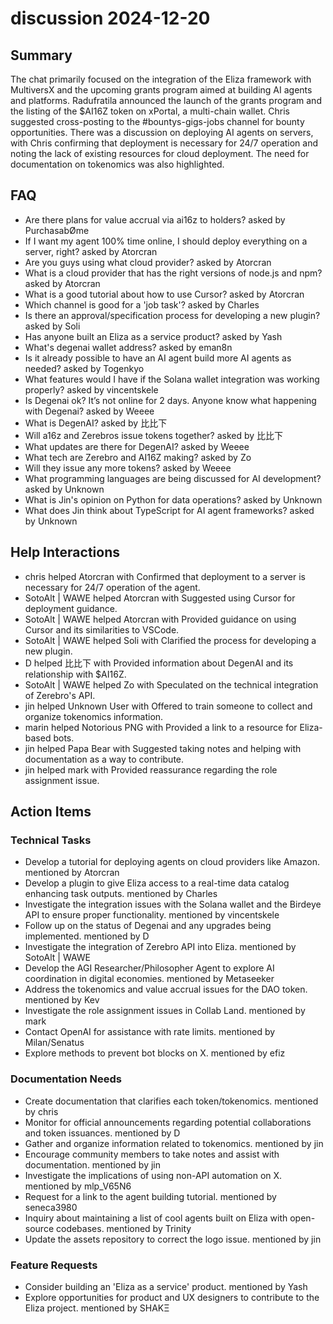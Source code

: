 # discussion 2024-12-20

## Summary
The chat primarily focused on the integration of the Eliza framework with MultiversX and the upcoming grants program aimed at building AI agents and platforms. Radufratila announced the launch of the grants program and the listing of the $AI16Z token on xPortal, a multi-chain wallet. Chris suggested cross-posting to the #bountys-gigs-jobs channel for bounty opportunities. There was a discussion on deploying AI agents on servers, with Chris confirming that deployment is necessary for 24/7 operation and noting the lack of existing resources for cloud deployment. The need for documentation on tokenomics was also highlighted.

## FAQ
- Are there plans for value accrual via ai16z to holders? asked by PurchasabØme
- If I want my agent 100% time online, I should deploy everything on a server, right? asked by Atorcran
- Are you guys using what cloud provider? asked by Atorcran
- What is a cloud provider that has the right versions of node.js and npm? asked by Atorcran
- What is a good tutorial about how to use Cursor? asked by Atorcran
- Which channel is good for a 'job task'? asked by Charles
- Is there an approval/specification process for developing a new plugin? asked by Soli
- Has anyone built an Eliza as a service product? asked by Yash
- What's degenai wallet address? asked by eman8n
- Is it already possible to have an AI agent build more AI agents as needed? asked by Togenkyo
- What features would I have if the Solana wallet integration was working properly? asked by vincentskele
- Is Degenai ok? It’s not online for 2 days. Anyone know what happening with Degenai? asked by Weeee
- What is DegenAI? asked by 比比下
- Will a16z and Zerebros issue tokens together? asked by 比比下
- What updates are there for DegenAI? asked by Weeee
- What tech are Zerebro and AI16Z making? asked by Zo
- Will they issue any more tokens? asked by Weeee
- What programming languages are being discussed for AI development? asked by Unknown
- What is Jin's opinion on Python for data operations? asked by Unknown
- What does Jin think about TypeScript for AI agent frameworks? asked by Unknown

## Help Interactions
- chris helped Atorcran with Confirmed that deployment to a server is necessary for 24/7 operation of the agent.
- SotoAlt | WAWE helped Atorcran with Suggested using Cursor for deployment guidance.
- SotoAlt | WAWE helped Atorcran with Provided guidance on using Cursor and its similarities to VSCode.
- SotoAlt | WAWE helped Soli with Clarified the process for developing a new plugin.
- D helped 比比下 with Provided information about DegenAI and its relationship with $AI16Z.
- SotoAlt | WAWE helped Zo with Speculated on the technical integration of Zerebro's API.
- jin helped Unknown User with Offered to train someone to collect and organize tokenomics information.
- marin helped Notorious PNG with Provided a link to a resource for Eliza-based bots.
- jin helped Papa Bear with Suggested taking notes and helping with documentation as a way to contribute.
- jin helped mark with Provided reassurance regarding the role assignment issue.

## Action Items

### Technical Tasks
- Develop a tutorial for deploying agents on cloud providers like Amazon. mentioned by Atorcran
- Develop a plugin to give Eliza access to a real-time data catalog enhancing task outputs. mentioned by Charles
- Investigate the integration issues with the Solana wallet and the Birdeye API to ensure proper functionality. mentioned by vincentskele
- Follow up on the status of Degenai and any upgrades being implemented. mentioned by D
- Investigate the integration of Zerebro API into Eliza. mentioned by SotoAlt | WAWE
- Develop the AGI Researcher/Philosopher Agent to explore AI coordination in digital economies. mentioned by Metaseeker
- Address the tokenomics and value accrual issues for the DAO token. mentioned by Kev
- Investigate the role assignment issues in Collab Land. mentioned by mark
- Contact OpenAI for assistance with rate limits. mentioned by Milan/Senatus
- Explore methods to prevent bot blocks on X. mentioned by efiz

### Documentation Needs
- Create documentation that clarifies each token/tokenomics. mentioned by chris
- Monitor for official announcements regarding potential collaborations and token issuances. mentioned by D
- Gather and organize information related to tokenomics. mentioned by jin
- Encourage community members to take notes and assist with documentation. mentioned by jin
- Investigate the implications of using non-API automation on X. mentioned by mlp_V65N6
- Request for a link to the agent building tutorial. mentioned by seneca3980
- Inquiry about maintaining a list of cool agents built on Eliza with open-source codebases. mentioned by Trinity
- Update the assets repository to correct the logo issue. mentioned by jin

### Feature Requests
- Consider building an 'Eliza as a service' product. mentioned by Yash
- Explore opportunities for product and UX designers to contribute to the Eliza project. mentioned by SHAKΞ